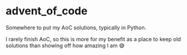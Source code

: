 # advent_of_code
Somewhere to put my AoC solutions, typically in Python.

I rarely finish AoC, so this is more for my benefit as a place to keep old solutions than showing off how amazing I am 😅